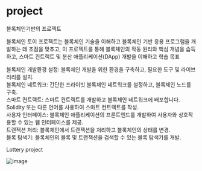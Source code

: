 # project
블록체인기반의 프로젝트 

블록체인 토이 프로젝트는 블록체인 기술을 이해하고 블록체인 기반 응용 프로그램을 개발하는 데 초점을 맞추고,
이 프로젝트를 통해 블록체인의 작동 원리와 핵심 개념을 습득하고, 스마트 컨트랙트 및 분산 애플리케이션(DApp) 개발을 이해하고 학습 목표

블록체인 개발환경 설정: 블록체인 개발을 위한 환경을 구축하고, 필요한 도구 및 라이브러리를 설치.<br>
블록체인 네트워크: 간단한 프라이빗 블록체인 네트워크를 설정하고, 블록체인 노드를 구축.<br>
스마트 컨트랙트: 스마트 컨트랙트를 개발하고 블록체인 네트워크에 배포합니다. Solidity 또는 다른 언어를 사용하여 스마트 컨트랙트를 작성.<br>
사용자 인터페이스: 블록체인 애플리케이션의 프론트엔드를 개발하여 사용자와 상호작용할 수 있는 웹 인터페이스를 제공.<br>
트랜잭션 처리: 블록체인에서 트랜잭션을 처리하고 블록체인의 상태를 변경.<br>
블록 탐색기: 블록체인의 블록 및 트랜잭션을 검색할 수 있는 블록 탐색기를 개발.


Lottery project 


![image](https://github.com/bumida/ethereum_project/assets/77855625/6fdad316-8513-45d2-8922-cc0dec136e84)
